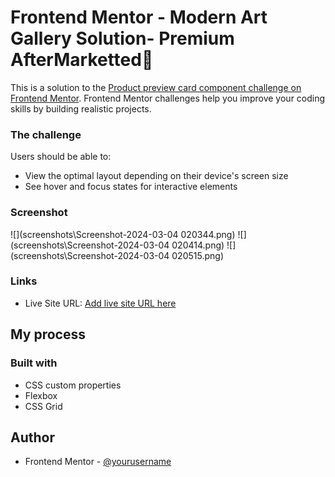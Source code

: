 # Frontend Mentor - Modern Art Gallery Solution- Premium AfterMarketted🤫

This is a solution to the [Product preview card component challenge on Frontend Mentor](https://www.frontendmentor.io/challenges/product-preview-card-component-GO7UmttRfa). Frontend Mentor challenges help you improve your coding skills by building realistic projects. 



### The challenge

Users should be able to:

- View the optimal layout depending on their device's screen size
- See hover and focus states for interactive elements

### Screenshot

![](screenshots\Screenshot-2024-03-04 020344.png)
![](screenshots\Screenshot-2024-03-04 020414.png)
![](screenshots\Screenshot-2024-03-04 020515.png)

### Links

- Live Site URL: [Add live site URL here](https://your-live-site-url.com)

## My process

### Built with

- CSS custom properties
- Flexbox
- CSS Grid




## Author
- Frontend Mentor - [@yourusername](https://www.frontendmentor.io/profile/Akshoo)